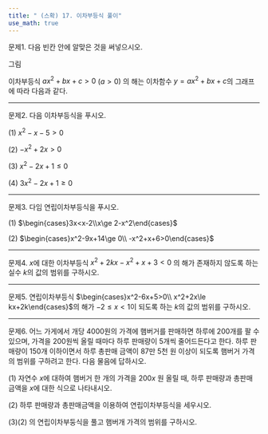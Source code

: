 ```yaml
---
title: " (스확) 17. 이차부등식 풀이" 
use_math: true
---
```




문제1. 다음 빈칸 안에 알맞은 것을 써넣으시오. 

그림

이차부등식 $ax^2+bx+c>0$ ($a>0$) 의 해는 이차함수 $y=ax^2+bx+c$의 그래프에 따라 다음과 같다.

---

문제2. 다음 이차부등식을 푸시오. 

(1) $x^2-x-5>0$

(2) $-x^2+2x>0$

(3) $x^2-2x+1\le 0$

(4) $3x^2-2x+1\ge 0$

---

문제3. 다임 연립이차부등식을 푸시오. 

(1) $\begin{cases}3x<x-2\\x\ge 2-x^2\end{cases}$

(2) $\begin{cases}x^2-9x+14\ge 0\\ -x^2+x+6>0\end{cases}$

---

문제4. $x$에 대한 이차부등식 $x^2+2kx-x^2+x+3<0$ 의 해가 존재하지 않도록 하는 실수 $k$의 값의 범위를 구하시오. 

---

문제5. 연립이차부등식 $\begin{cases}x^2-6x+5>0\\ x^2+2x\le kx+2k\end{cases}$의 해가 $-2\le x<1$이 되도록 하는 $k$의 값의 범위를 구하시오.

---

문제6. 어느 가게에서 개당 4000원의 가격에 햄버거를 판매하면 하루에 200개를 팔 수 있으며, 가격을 200원씩 올릴 때마다 하루 판매량이 5개씩 줄어드든다고 한다. 하루 판매량이 150개 이하이면서 하루 총판매 금액이 87만 5천 원 이상이 되도록 햄버거 가격의 범위를 구하려고 한다. 다음 물음에 답하시오. 

(1) 자연수 $x$에 대하여 햄버거 한 개의 가격을 $200x$ 원 올릴 때, 하루 판매량과 총판매 금액을 $x$에 대한 식으로 나타내시오. 

(2) 하루 판매량과 총판매금액을 이용하여 연립이차부등식을 세우시오.

(3)(2) 의 연립이차부둥식을 풀고 햄버개 가격의 범위를 구하시오.

